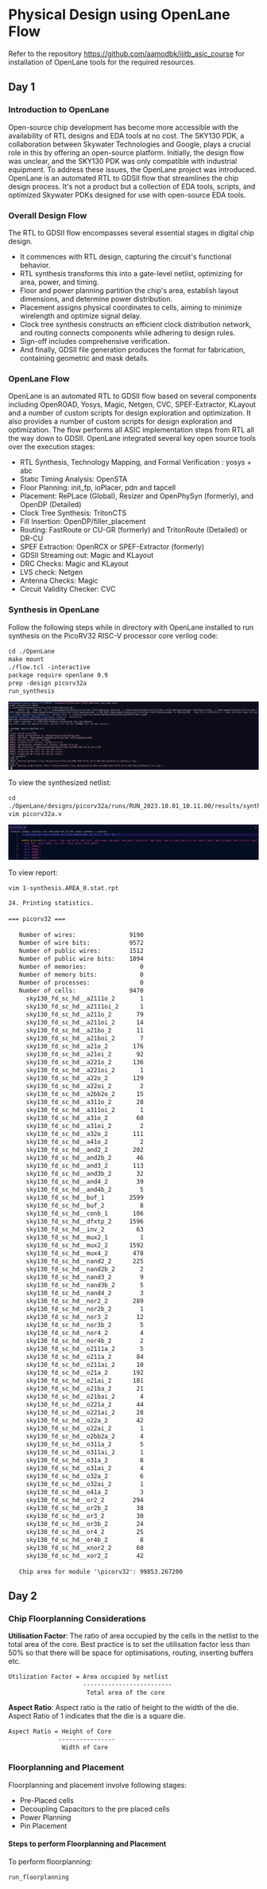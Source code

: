 # Physical Design using OpenLane Flow
Refer to the repository https://github.com/aamodbk/iiitb_asic_course for installation of OpenLane tools for the required resources.

## Day 1
### Introduction to OpenLane
Open-source chip development has become more accessible with the availability of RTL designs and EDA tools at no cost. The SKY130 PDK, a collaboration between Skywater Technologies and Google, plays a crucial role in this by offering an open-source platform. Initially, the design flow was unclear, and the SKY130 PDK was only compatible with industrial equipment. To address these issues, the OpenLane project was introduced. OpenLane is an automated RTL to GDSII flow that streamlines the chip design process. It's not a product but a collection of EDA tools, scripts, and optimized Skywater PDKs designed for use with open-source EDA tools.

### Overall Design Flow
The RTL to GDSII flow encompasses several essential stages in digital chip design. 
* It commences with RTL design, capturing the circuit's functional behavior.
* RTL synthesis transforms this into a gate-level netlist, optimizing for area, power, and timing.
* Floor and power planning partition the chip's area, establish layout dimensions, and determine power distribution.
* Placement assigns physical coordinates to cells, aiming to minimize wirelength and optimize signal delay.
* Clock tree synthesis constructs an efficient clock distribution network, and routing connects components while adhering to design rules.
* Sign-off includes comprehensive verification.
* And finally, GDSII file generation produces the format for fabrication, containing geometric and mask details.

### OpenLane Flow
OpenLane is an automated RTL to GDSII flow based on several components including OpenROAD, Yosys, Magic, Netgen, CVC, SPEF-Extractor, KLayout and a number of custom scripts for design exploration and optimization. It also provides a number of custom scripts for design exploration and optimization. The flow performs all ASIC implementation steps from RTL all the way down to GDSII.
OpenLane integrated several key open source tools over the execution stages:
* RTL Synthesis, Technology Mapping, and Formal Verification : yosys + abc
* Static Timing Analysis: OpenSTA
* Floor Planning: init_fp, ioPlacer, pdn and tapcell
* Placement: RePLace (Global), Resizer and OpenPhySyn (formerly), and OpenDP (Detailed)
* Clock Tree Synthesis: TritonCTS
* Fill Insertion: OpenDP/filler_placement
* Routing: FastRoute or CU-GR (formerly) and TritonRoute (Detailed) or DR-CU
* SPEF Extraction: OpenRCX or SPEF-Extractor (formerly)
* GDSII Streaming out: Magic and KLayout
* DRC Checks: Magic and KLayout
* LVS check: Netgen
* Antenna Checks: Magic
* Circuit Validity Checker: CVC

### Synthesis in OpenLane
Follow the following steps while in directory with OpenLane installed to run synthesis on the PicoRV32 RISC-V processor core verilog code:
```
cd ./OpenLane
make mount
./flow.tcl -interactive
package require openlane 0.9
prep -design picorv32a
run_synthesis
```

![alt text](https://github.com/aamodbk/iiitb_ASIC_OpenLane/blob/main/openlane_synth.png)

To view the synthesized netlist:
```
cd ./OpenLane/designs/picorv32a/runs/RUN_2023.10.01_10.11.00/results/synthesis/
vim picorv32a.v
```

![alt text](https://github.com/aamodbk/iiitb_ASIC_OpenLane/blob/main/synth_v.png)

To view report:
```
vim 1-synthesis.AREA_0.stat.rpt
```

```
24. Printing statistics.

=== picorv32 ===

   Number of wires:               9190
   Number of wire bits:           9572
   Number of public wires:        1512
   Number of public wire bits:    1894
   Number of memories:               0
   Number of memory bits:            0
   Number of processes:              0
   Number of cells:               9470
     sky130_fd_sc_hd__a2111o_2       1
     sky130_fd_sc_hd__a2111oi_2      1
     sky130_fd_sc_hd__a211o_2       79
     sky130_fd_sc_hd__a211oi_2      14
     sky130_fd_sc_hd__a21bo_2       11
     sky130_fd_sc_hd__a21boi_2       7
     sky130_fd_sc_hd__a21o_2       176
     sky130_fd_sc_hd__a21oi_2       92
     sky130_fd_sc_hd__a221o_2      136
     sky130_fd_sc_hd__a221oi_2       1
     sky130_fd_sc_hd__a22o_2       129
     sky130_fd_sc_hd__a22oi_2        2
     sky130_fd_sc_hd__a2bb2o_2      15
     sky130_fd_sc_hd__a311o_2       28
     sky130_fd_sc_hd__a311oi_2       1
     sky130_fd_sc_hd__a31o_2        60
     sky130_fd_sc_hd__a31oi_2        2
     sky130_fd_sc_hd__a32o_2       111
     sky130_fd_sc_hd__a41o_2         2
     sky130_fd_sc_hd__and2_2       202
     sky130_fd_sc_hd__and2b_2       46
     sky130_fd_sc_hd__and3_2       113
     sky130_fd_sc_hd__and3b_2       32
     sky130_fd_sc_hd__and4_2        39
     sky130_fd_sc_hd__and4b_2        5
     sky130_fd_sc_hd__buf_1       2599
     sky130_fd_sc_hd__buf_2          8
     sky130_fd_sc_hd__conb_1       106
     sky130_fd_sc_hd__dfxtp_2     1596
     sky130_fd_sc_hd__inv_2         63
     sky130_fd_sc_hd__mux2_1         1
     sky130_fd_sc_hd__mux2_2      1592
     sky130_fd_sc_hd__mux4_2       478
     sky130_fd_sc_hd__nand2_2      225
     sky130_fd_sc_hd__nand2b_2       2
     sky130_fd_sc_hd__nand3_2        9
     sky130_fd_sc_hd__nand3b_2       5
     sky130_fd_sc_hd__nand4_2        3
     sky130_fd_sc_hd__nor2_2       289
     sky130_fd_sc_hd__nor2b_2        1
     sky130_fd_sc_hd__nor3_2        12
     sky130_fd_sc_hd__nor3b_2        5
     sky130_fd_sc_hd__nor4_2         4
     sky130_fd_sc_hd__nor4b_2        2
     sky130_fd_sc_hd__o2111a_2       5
     sky130_fd_sc_hd__o211a_2       84
     sky130_fd_sc_hd__o211ai_2      10
     sky130_fd_sc_hd__o21a_2       192
     sky130_fd_sc_hd__o21ai_2      181
     sky130_fd_sc_hd__o21ba_2       21
     sky130_fd_sc_hd__o21bai_2       4
     sky130_fd_sc_hd__o221a_2       44
     sky130_fd_sc_hd__o221ai_2      28
     sky130_fd_sc_hd__o22a_2        42
     sky130_fd_sc_hd__o22ai_2        1
     sky130_fd_sc_hd__o2bb2a_2       4
     sky130_fd_sc_hd__o311a_2        5
     sky130_fd_sc_hd__o311ai_2       1
     sky130_fd_sc_hd__o31a_2         8
     sky130_fd_sc_hd__o31ai_2        4
     sky130_fd_sc_hd__o32a_2         6
     sky130_fd_sc_hd__o32ai_2        1
     sky130_fd_sc_hd__o41a_2         3
     sky130_fd_sc_hd__or2_2        294
     sky130_fd_sc_hd__or2b_2        38
     sky130_fd_sc_hd__or3_2         30
     sky130_fd_sc_hd__or3b_2        24
     sky130_fd_sc_hd__or4_2         25
     sky130_fd_sc_hd__or4b_2         8
     sky130_fd_sc_hd__xnor2_2       60
     sky130_fd_sc_hd__xor2_2        42

   Chip area for module '\picorv32': 99853.267200
```

## Day 2
### Chip Floorplanning Considerations
**Utilisation Factor**: The ratio of area occupied by the cells in the netlist to the total area of the core. Best practice is to set the utilisation factor less than 50% so that there will be space for optimisations, routing, inserting buffers etc.
```
Utilization Factor = Area occupied by netlist
                     -------------------------
                      Total area of the core 
```
**Aspect Ratio**: Aspect ratio is the ratio of height to the width of the die. Aspect Ratio of 1 indicates that the die is a square die.
```
Aspect Ratio = Height of Core
              ----------------
               Width of Core
```
### Floorplanning and Placement
Floorplanning and placement involve following stages:
* Pre-Placed cells
* Decoupling Capacitors to the pre placed cells
* Power Planning
* Pin Placement

#### Steps to perform Floorplanning and Placement
To perform floorplanning:
```
run_floorplanning
```
